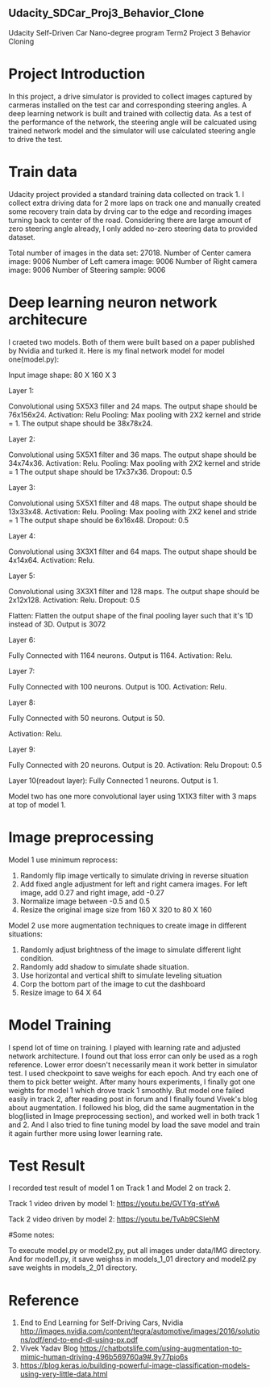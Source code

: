 ## Udacity_SDCar_Proj3_Behavior_Clone
Udacity Self-Driven Car Nano-degree program Term2 Project 3 Behavior Cloning

# Project Introduction

In this project, a drive simulator is provided to collect images captured by carmeras installed on the test car and corresponding steering angles. A deep learning network is built and trained with collectig data. As a test of the performance of the network, the steering angle will be calcuated using trained network model and the simulator will use calculated steering angle to drive the test.

# Train data
Udacity project provided a standard training data collected on track 1. I collect extra driving data for 2 more laps on track one and manually created some recovery train data by drving car to the edge and recording images turning back to center of the road. Considering there are large amount of zero steering angle already, I only added no-zero steering data to provided dataset. 

Total number of images in the data set: 27018. 
Number of Center camera image: 9006
Number of Left camera image: 9006
Number of Right camera image: 9006
Number of Steering sample: 9006

# Deep learning neuron network architecure
I craeted two models. Both of them were built based on a paper published by Nvidia and turked it. Here is my final network model for model one(model.py):

Input image shape: 80 X 160 X 3

Layer 1:

Convolutional using 5X5X3 filler and 24 maps. The output shape should be 76x156x24.
Activation: Relu
Pooling: Max pooling with 2X2 kernel and stride = 1. The output shape should be 38x78x24.

Layer 2:

Convolutional using 5X5X1 filter and 36 maps. The output shape should be 34x74x36.
Activation: Relu.
Pooling: Max pooling with 2X2 kernel and stride = 1 The output shape should be 17x37x36.
Dropout: 0.5

Layer 3:

Convolutional using 5X5X1 filter and 48 maps. The output shape should be 13x33x48.
Activation: Relu.
Pooling: Max pooling with 2X2 kenel and stride = 1 The output shape should be 6x16x48.
Dropout: 0.5

Layer 4:

Convolutional using 3X3X1 filter and 64 maps. The output shape should be 4x14x64.
Activation: Relu.

Layer 5:

Convolutional using 3X3X1 filter and 128 maps. The output shape should be 2x12x128.
Activation: Relu.
Dropout: 0.5

Flatten: Flatten the output shape of the final pooling layer such that it's 1D instead of 3D. Output is 3072

Layer 6: 

Fully Connected with 1164 neurons. Output is 1164.
Activation: Relu.

Layer 7: 

Fully Connected with 100 neurons. Output is 100.
Activation: Relu.

Layer 8:

Fully Connected with 50 neurons. Output is 50.

Activation: Relu.

Layer 9:

Fully Connected with 20 neurons. Output is 20.
Activation: Relu
Dropout: 0.5

Layer 10(readout layer): Fully Connected  1 neurons. Output is 1.

Model two has one more convolutional layer using 1X1X3 filter with 3 maps at top of model 1.

# Image preprocessing

Model 1 use minimum reprocess:
1. Randomly flip image vertically to simulate driving in reverse situation
2. Add fixed angle adjustment for left and right camera images. For left image, add 0.27 and right image, add -0.27
3. Normalize image between -0.5 and 0.5
4. Resize the original image size from 160 X 320 to 80 X 160

Model 2 use more augmentation techniques to create image in different situations:
1. Randomly adjust brightness of the image to simulate different light condition.
2. Randomly add shadow to simulate shade situation.
3. Use horizontal and vertical shift to simulate leveling situation
4. Corp the bottom part of the image to cut the dashboard
5. Resize image to 64 X 64

# Model Training

I spend lot of time on training. I played with learning rate and adjusted network architecture. I found out that loss error can only be used as a rogh reference. Lower error doesn't necessarily mean it work better in simulator test. I used checkpoint to save weighs for each epoch. And try each one of them to pick better weight. After many hours experiments, I finally got one weights for model 1 which drove track 1 smoothly. But model one failed easily in track 2, after reading post in forum and I finally found Vivek's blog about augmentation. I followed his blog, did the same augmentation in the blog(listed in Image preprocessing section), and worked well in both track 1 and 2. And I also tried to fine tuning model by load the save model and train it again further more using lower learning rate.

# Test Result

I recorded test result of model 1 on Track 1 and Model 2 on track 2. 

Track 1 video driven by model 1: https://youtu.be/GVTYq-stYwA

Tack 2 video driven by model 2: https://youtu.be/TvAb9CSlehM

#Some notes:

To execute model.py or model2.py, put all images under data/IMG directory. And for model1.py, it save weighss in models_1_01 directory and model2.py save weights in models_2_01 directory.

# Reference 
1. End to End Learning for Self-Driving Cars, Nvidia  http://images.nvidia.com/content/tegra/automotive/images/2016/solutions/pdf/end-to-end-dl-using-px.pdf
2. Vivek Yadav Blog https://chatbotslife.com/using-augmentation-to-mimic-human-driving-496b569760a9#.9y77pio6s
3. https://blog.keras.io/building-powerful-image-classification-models-using-very-little-data.html
